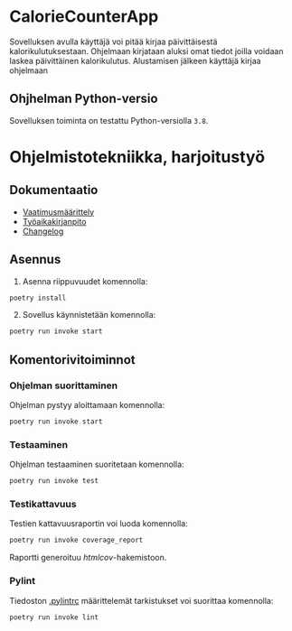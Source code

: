 
# CalorieCounterApp

Sovelluksen avulla käyttäjä voi pitää kirjaa päivittäisestä kalorikulutuksestaan. Ohjelmaan kirjataan aluksi omat tiedot joilla voidaan laskea päivittäinen kalorikulutus. Alustamisen jälkeen käyttäjä kirjaa ohjelmaan 

## Ohjhelman Python-versio

Sovelluksen toiminta on testattu Python-versiolla `3.8`.

# Ohjelmistotekniikka, harjoitustyö
## Dokumentaatio
- [Vaatimusmäärittely](https://github.com/Owlaboy/ot-harjoitustyo/blob/cb63175993b1c7a3a6ffea62b9294800f659ca5b/calorie-counter/dokumentaatio/vaatimusmaarittely.md)
- [Työaikakirjanpito](https://github.com/Owlaboy/ot-harjoitustyo/blob/cb63175993b1c7a3a6ffea62b9294800f659ca5b/calorie-counter/dokumentaatio/tuntikirjanpito.md)
- [Changelog](https://github.com/Owlaboy/ot-harjoitustyo/blob/1dae8092cfc58d88e233791a3379b5fdd810bc1c/calorie-counter/dokumentaatio/changelog.md)

## Asennus

1. Asenna riippuvuudet komennolla:

```bash
poetry install
```

2. Sovellus käynnistetään komennolla:

```bash
poetry run invoke start
```

## Komentorivitoiminnot

### Ohjelman suorittaminen

Ohjelman pystyy aloittamaan komennolla:

```bash
poetry run invoke start
```

### Testaaminen

Ohjelman testaaminen suoritetaan komennolla:

```bash
poetry run invoke test
```

### Testikattavuus

Testien kattavuusraportin voi luoda komennolla:

```bash
poetry run invoke coverage_report
```

Raportti generoituu _htmlcov_-hakemistoon.

### Pylint

Tiedoston [.pylintrc](./.pylintrc) määrittelemät tarkistukset voi suorittaa komennolla:

```bash
poetry run invoke lint
```
